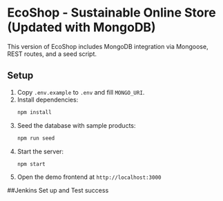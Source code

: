 # EcoShop - Sustainable Online Store (Updated with MongoDB)

This version of EcoShop includes MongoDB integration via Mongoose, REST routes, and a seed script.

## Setup

1. Copy `.env.example` to `.env` and fill `MONGO_URI`.
2. Install dependencies:
   ```bash
   npm install
   ```
3. Seed the database with sample products:
   ```bash
   npm run seed
   ```
4. Start the server:
   ```bash
   npm start
   ```
5. Open the demo frontend at `http://localhost:3000`

##Jenkins Set up and Test success

